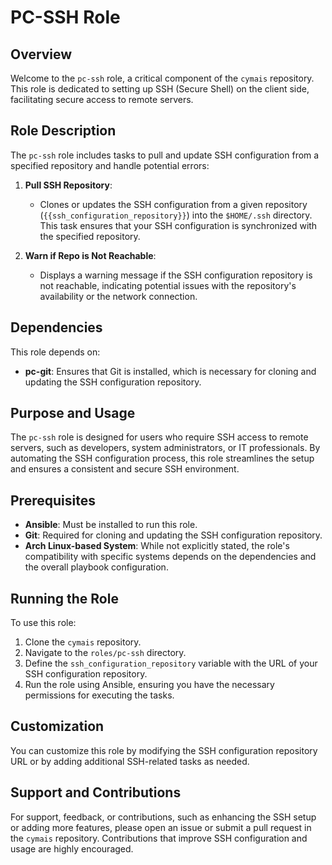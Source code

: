 # PC-SSH Role

## Overview
Welcome to the `pc-ssh` role, a critical component of the `cymais` repository. This role is dedicated to setting up SSH (Secure Shell) on the client side, facilitating secure access to remote servers.

## Role Description
The `pc-ssh` role includes tasks to pull and update SSH configuration from a specified repository and handle potential errors:

1. **Pull SSH Repository**: 
   - Clones or updates the SSH configuration from a given repository (`{{ssh_configuration_repository}}`) into the `$HOME/.ssh` directory. This task ensures that your SSH configuration is synchronized with the specified repository.

2. **Warn if Repo is Not Reachable**:
   - Displays a warning message if the SSH configuration repository is not reachable, indicating potential issues with the repository's availability or the network connection.

## Dependencies
This role depends on:
- **pc-git**: Ensures that Git is installed, which is necessary for cloning and updating the SSH configuration repository.

## Purpose and Usage
The `pc-ssh` role is designed for users who require SSH access to remote servers, such as developers, system administrators, or IT professionals. By automating the SSH configuration process, this role streamlines the setup and ensures a consistent and secure SSH environment.

## Prerequisites
- **Ansible**: Must be installed to run this role.
- **Git**: Required for cloning and updating the SSH configuration repository.
- **Arch Linux-based System**: While not explicitly stated, the role's compatibility with specific systems depends on the dependencies and the overall playbook configuration.

## Running the Role
To use this role:
1. Clone the `cymais` repository.
2. Navigate to the `roles/pc-ssh` directory.
3. Define the `ssh_configuration_repository` variable with the URL of your SSH configuration repository.
4. Run the role using Ansible, ensuring you have the necessary permissions for executing the tasks.

## Customization
You can customize this role by modifying the SSH configuration repository URL or by adding additional SSH-related tasks as needed.

## Support and Contributions
For support, feedback, or contributions, such as enhancing the SSH setup or adding more features, please open an issue or submit a pull request in the `cymais` repository. Contributions that improve SSH configuration and usage are highly encouraged.